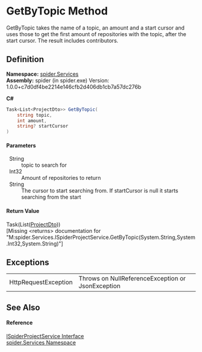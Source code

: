 # GetByTopic Method


GetByTopic takes the name of a topic, an amount and a start cursor and uses those to get the first amount of repositories with the topic, after the start cursor. The result includes contributors.



## Definition
**Namespace:** <a href="c6df77e0-28de-d4ed-9b46-1241a40828db">spider.Services</a>  
**Assembly:** spider (in spider.exe) Version: 1.0.0+c7d0df4be2214e146cfb2d406db1cb7a57dc276b

**C#**
``` C#
Task<List<ProjectDto>> GetByTopic(
	string topic,
	int amount,
	string? startCursor
)
```



#### Parameters
<dl><dt>  String</dt><dd>topic to search for</dd><dt>  Int32</dt><dd>Amount of repositories to return</dd><dt>  String</dt><dd>The cursor to start searching from. If startCursor is null it starts searching from the start</dd></dl>

#### Return Value
Task(List(<a href="7153ffa9-75d9-d756-b8b0-dace1841bf5b">ProjectDto</a>))  
\[Missing &lt;returns&gt; documentation for "M:spider.Services.ISpiderProjectService.GetByTopic(System.String,System.Int32,System.String)"\]

## Exceptions
<table>
<tr>
<td>HttpRequestException</td>
<td>Throws on NullReferenceException or JsonException</td></tr>
</table>

## See Also


#### Reference
<a href="3bbaf1f1-eb83-5d9a-4724-94a7825b039d">ISpiderProjectService Interface</a>  
<a href="c6df77e0-28de-d4ed-9b46-1241a40828db">spider.Services Namespace</a>  
